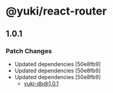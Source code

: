 # @yuki/react-router

## 1.0.1

### Patch Changes

- Updated dependencies [50e8fb9]
- Updated dependencies [50e8fb9]
- Updated dependencies [50e8fb9]
  - yuki-db@1.0.1
